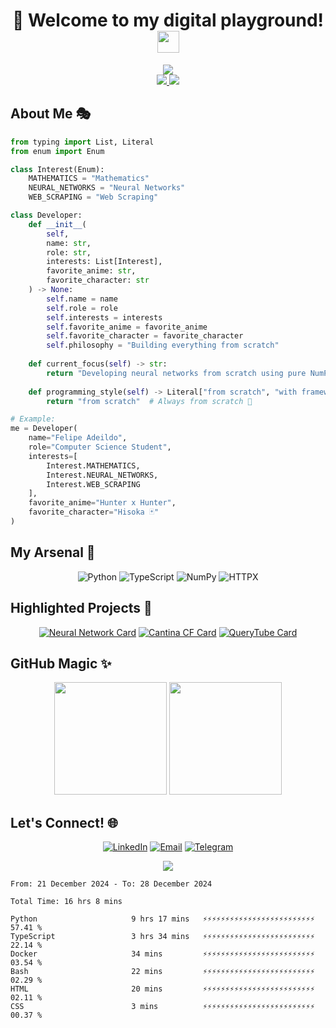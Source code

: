 # <div align="center">💫 Welcome to my digital playground! <img src="https://raw.githubusercontent.com/MartinHeinz/MartinHeinz/master/wave.gif" width="35px"></div>

<div align="center">
  <img src="https://capsule-render.vercel.app/api?type=waving&color=gradient&customColorList=12,2,20,24&height=170&section=header&text=Felipe%20Adeildo&desc=Building%20from%20scratch,%20one%20line%20at%20a%20time&fontSize=35&descSize=20&fontAlignY=25&descAlignY=45&animation=fadeIn"/>
</div>

<div align="center">
  <a href="https://felipeadeildo.com">
    <img src="https://img.shields.io/badge/Portfolio-felipeadeildo.com-FF6B6B?style=for-the-badge&logo=firefox&logoColor=white"/>
  </a>
  <img src="https://komarev.com/ghpvc/?username=felipeadeildo&style=for-the-badge&color=FF6B6B"/>
</div>

## About Me 🎭

```python
from typing import List, Literal
from enum import Enum

class Interest(Enum):
    MATHEMATICS = "Mathematics"
    NEURAL_NETWORKS = "Neural Networks"
    WEB_SCRAPING = "Web Scraping"

class Developer:
    def __init__(
        self,
        name: str,
        role: str,
        interests: List[Interest],
        favorite_anime: str,
        favorite_character: str
    ) -> None:
        self.name = name
        self.role = role
        self.interests = interests
        self.favorite_anime = favorite_anime
        self.favorite_character = favorite_character
        self.philosophy = "Building everything from scratch"
    
    def current_focus(self) -> str:
        return "Developing neural networks from scratch using pure NumPy"
    
    def programming_style(self) -> Literal["from scratch", "with frameworks"]:
        return "from scratch"  # Always from scratch 💪

# Example:
me = Developer(
    name="Felipe Adeildo",
    role="Computer Science Student",
    interests=[
        Interest.MATHEMATICS,
        Interest.NEURAL_NETWORKS,
        Interest.WEB_SCRAPING
    ],
    favorite_anime="Hunter x Hunter",
    favorite_character="Hisoka 🃏"
)
```

## My Arsenal 🎯

<div align="center">

![Python](https://img.shields.io/badge/Python-14354C?style=for-the-badge&logo=python&logoColor=white)
![TypeScript](https://img.shields.io/badge/TypeScript-007ACC?style=for-the-badge&logo=typescript&logoColor=white)
![NumPy](https://img.shields.io/badge/Numpy-777BB4?style=for-the-badge&logo=numpy&logoColor=white)
![HTTPX](https://img.shields.io/badge/HTTPX-242A2D?style=for-the-badge&logo=python&logoColor=white)

</div>

## Highlighted Projects 💎

<div align="center">

[![Neural Network Card](https://github-readme-stats.vercel.app/api/pin/?username=felipeadeildo&repo=neural-network&theme=radical)](https://github.com/felipeadeildo/neural-network)
[![Cantina CF Card](https://github-readme-stats.vercel.app/api/pin/?username=felipeadeildo&repo=cantinacf&theme=radical)](https://github.com/felipeadeildo/cantinacf)
[![QueryTube Card](https://github-readme-stats.vercel.app/api/pin/?username=felipeadeildo&repo=querytube&theme=radical)](https://github.com/felipeadeildo/querytube)

</div>

## GitHub Magic ✨

<div align="center">
  <img height="180em" src="https://github-readme-stats.vercel.app/api?username=felipeadeildo&show_icons=true&theme=radical&include_all_commits=true&count_private=true"/>
  <img height="180em" src="https://github-readme-stats.vercel.app/api/top-langs/?username=felipeadeildo&layout=compact&langs_count=7&theme=radical"/>
</div>

## Let's Connect! 🌐

<div align="center">

[![LinkedIn](https://img.shields.io/badge/LinkedIn-0077B5?style=for-the-badge&logo=linkedin&logoColor=white)](https://linkedin.com/in/felipeadeildo)
[![Email](https://img.shields.io/badge/Email-D14836?style=for-the-badge&logo=gmail&logoColor=white)](mailto:contato@felipeadeildo.com)
[![Telegram](https://img.shields.io/badge/Telegram-2CA5E0?style=for-the-badge&logo=telegram&logoColor=white)](https://t.me/felipeadeildo)

</div>

<div align="center">
  <img src="https://capsule-render.vercel.app/api?type=waving&color=gradient&customColorList=12,2,20,24&height=100&section=footer"/>
</div>

<!--START_SECTION:waka-->

```ansi
From: 21 December 2024 - To: 28 December 2024

Total Time: 16 hrs 8 mins

Python                     9 hrs 17 mins   ⚡⚡⚡⚡⚡⚡⚡⚡⚡⚡⚡⚡⚡⚡⚡⚡⚡⚡⚡⚡⚡⚡⚡⚡⚡   57.41 %
TypeScript                 3 hrs 34 mins   ⚡⚡⚡⚡⚡⚡⚡⚡⚡⚡⚡⚡⚡⚡⚡⚡⚡⚡⚡⚡⚡⚡⚡⚡⚡   22.14 %
Docker                     34 mins         ⚡⚡⚡⚡⚡⚡⚡⚡⚡⚡⚡⚡⚡⚡⚡⚡⚡⚡⚡⚡⚡⚡⚡⚡⚡   03.54 %
Bash                       22 mins         ⚡⚡⚡⚡⚡⚡⚡⚡⚡⚡⚡⚡⚡⚡⚡⚡⚡⚡⚡⚡⚡⚡⚡⚡⚡   02.29 %
HTML                       20 mins         ⚡⚡⚡⚡⚡⚡⚡⚡⚡⚡⚡⚡⚡⚡⚡⚡⚡⚡⚡⚡⚡⚡⚡⚡⚡   02.11 %
CSS                        3 mins          ⚡⚡⚡⚡⚡⚡⚡⚡⚡⚡⚡⚡⚡⚡⚡⚡⚡⚡⚡⚡⚡⚡⚡⚡⚡   00.37 %
```

<!--END_SECTION:waka-->
